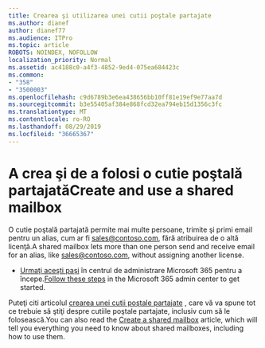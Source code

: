 ```yaml
---
title: Crearea şi utilizarea unei cutii poştale partajate
ms.author: dianef
author: dianef77
ms.audience: ITPro
ms.topic: article
ROBOTS: NOINDEX, NOFOLLOW
localization_priority: Normal
ms.assetid: ac4188c0-a4f3-4852-9ed4-075ea684423c
ms.common:
- "358"
- "3500003"
ms.openlocfilehash: c9d6789b3e6ea438656bb10ff81e19ef9e77aa7d
ms.sourcegitcommit: b3e55405af384e868fcd32ea794eb15d1356c3fc
ms.translationtype: MT
ms.contentlocale: ro-RO
ms.lasthandoff: 08/29/2019
ms.locfileid: "36665367"
---
```

# <a name="create-and-use-a-shared-mailbox"></a><span data-ttu-id="e5750-102">A crea şi de a folosi o cutie poştală partajată</span><span class="sxs-lookup"><span data-stu-id="e5750-102">Create and use a shared mailbox</span></span>

<span data-ttu-id="e5750-103">O cutie poştală partajată permite mai multe persoane, trimite şi primi email pentru un alias, cum ar fi sales@contoso.com, fără atribuirea de o altă licenţă.</span><span class="sxs-lookup"><span data-stu-id="e5750-103">A shared mailbox lets more than one person send and receive email for an alias, like sales@contoso.com, without assigning another license.</span></span>
  
- <span data-ttu-id="e5750-104">[Urmaţi aceşti paşi](https://portal.office.com/AdminPortal/Home#/AssistedGuide/addemailoptions) în centrul de administrare Microsoft 365 pentru a începe.</span><span class="sxs-lookup"><span data-stu-id="e5750-104">[Follow these steps](https://portal.office.com/AdminPortal/Home#/AssistedGuide/addemailoptions) in the Microsoft 365 admin center to get started.</span></span> 

<span data-ttu-id="e5750-105">Puteţi citi articolul [crearea unei cutii poştale partajate](https://support.office.com/article/Create-a-shared-mailbox-871a246d-3acd-4bba-948e-5de8be0544c9.aspx) , care vă va spune tot ce trebuie să ştiţi despre cutiile poştale partajate, inclusiv cum să le folosească.</span><span class="sxs-lookup"><span data-stu-id="e5750-105">You can also read the [Create a shared mailbox](https://support.office.com/article/Create-a-shared-mailbox-871a246d-3acd-4bba-948e-5de8be0544c9.aspx) article, which will tell you everything you need to know about shared mailboxes, including how to use them.</span></span>
  